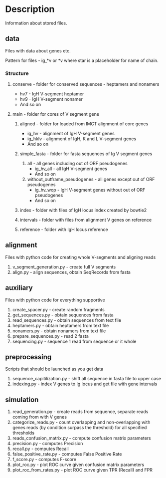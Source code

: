 # Description
Information about stored files.

## data
Files with data about genes etc.

Pattern for files - ig_*v or *v where star is a
placeholder for name of chain.

### Structure
1. conserve - folder for conserved sequences - heptamers
and nonamers

    - hv7 - IgH V-segment heptamer
    - hv9 - IgH V-segment nonamer
    - And so on

2. main - folder for cores of V segment gene
    1. aligned - folder for loaded from IMGT alignment of
    core genes

        - ig_hv - alignment of IgH V-segment genes
        - ig_hklv - alignment of IgH, K and L V-segment
        genes
        - And so on
    2. simple_fasta - folder for fasta sequences of
    Ig V segment genes

        1. all - all genes including out of ORF
        pseudogenes
            - ig_hv_all - all IgH V-segment genes
            - And so on
        2. without_outframe_pseudogenes - all genes
        except out of ORF pseudogenes
            - ig_hv_wop - IgH V-segment genes without
            out of ORF pseudogenes
            - And so on
    3. index - folder with files of IgH locus index created by bowtie2
    4. intervals - folder with files from alignment V genes on reference
    5. reference - folder with IgH locus reference

## alignment
Files with python code for creating whole V-segments and
aligning reads
1. v_segment_generation.py - create full V segments
2. align.py - align sequences, obtain SeqRecords from fasta

## auxiliary
Files with python code for everything supportive
1. create_spacer.py - create random fragments
2. get_sequences.py - obtain sequences from fasta
3. read_sequences.py - obtain sequences from text file
4. heptamers.py - obtain heptamers from text file
5. nonamers.py - obtain nonamers from text file
6. prepare_sequences.py - read 2 fasta
7. sequencing.py - sequence 1 read from sequence or it whole

## preprocessing
Scripts that should be launched as you get data
1. sequence_capitilization.py - shift all sequence in fasta file to
upper case
2. indexing.py - index V genes to Ig locus and get file with gene
intervals

## simulation
1. read_generation.py - create reads from sequence, separate reads
coming from with V genes
2. categorize_reads.py - count overlapping and non-overlapping with
genes reads (by condition surpass the threshold) for all specified
thresholds
3. reads_confusion_matrix.py - compute confusion matrix parameters
4. precision.py - computes Precision
5. recall.py - computes Recall
6. false_positive_rate.py - computes False Positive Rate
7. f_score.py - computes F-score
8. plot_roc.py - plot ROC curve given confusion matrix parameters
9. plot_roc_from_rates.py - plot ROC curve given TPR (Recall) and FPR
